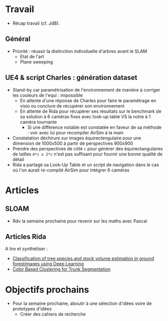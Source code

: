 # Travail
- Récap travail (cf. JdB).

## Général
- Priorité : réussir la distinction individuelle d'arbres avant le SLAM
	- Etat de l'art
	- Plane sweeping


## UE4 & script Charles : génération dataset
- Stand-by car paramétrisation de l'environnement de manière à corriger les couleurs de l'equi : impossible
	- En attente d'une réponse de Charles pour faire le paramétrage en visio ou conclure de récupérer son environnement
	- En attente de Rida pour récupérer ses résultats sur le benchmark de sa solution à 6 caméras fixes avec look-up table VS la notre à 1 caméra tournante
		- Si une différence notable est constatée en faveur de sa méthode : voir avec lui pour recompiler AirSim à la main
- Constatation déchirure sur images équirectengulaire pour une dimension de 1000x500 à partir de perspectives 900x900
- Prendre des perspectives de côté `c` pour générer des équirectangulaires de tailles `4*c x 2*c` n'est pas suffisant pour fournir une bonne qualité de détail
- Rida a partagé sa Look-Up Table et un script de navigation dans le cas où l'on aurait re-compilé AirSim pour intégrer 6 caméras

# Articles
## SLOAM
- Rdv la semaine prochaine pour revenir sur les maths avec Pascal

## Articles Rida
A lire et synthétiser :
- [Classification of tree species and stock volume estimation in ground forestimages using Deep Learning](https://www.sciencedirect.com/science/article/abs/pii/S0168169919308713)
- [Color Based Clustering for Trunk Segmentation](https://ieeexplore.ieee.org/document/8439358)


# Objectifs prochains
- Pour la semaine prochaine, aboutir à une sélection d'idées voire de prototypes d'idées
	- Créer des cahiers de recherche

